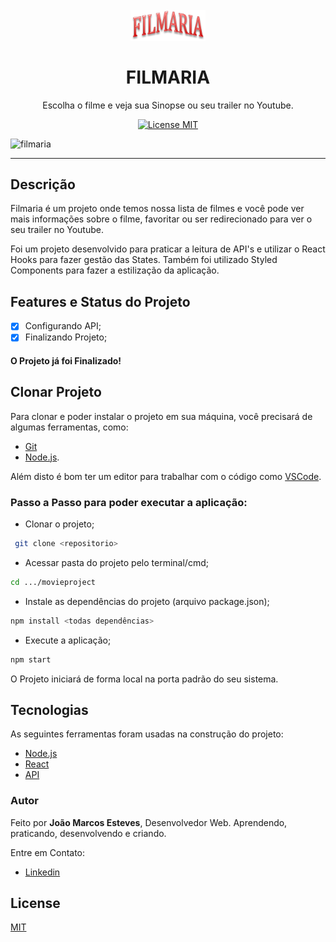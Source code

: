 <h1 align="center">
<br>
  <img src="src/assets/readme/filmaria_logo.png" alt="filmaria" width="120">
<br>
<br>
FILMARIA
</h1>

<p align="center">Escolha o filme e veja sua Sinopse ou seu trailer no Youtube.</p>

<p align="center">
  <a href="https://opensource.org/licenses/MIT">
    <img src="https://img.shields.io/badge/License-MIT-blue.svg" alt="License MIT">
  </a>
</p>

<div>
  <img src="src/assets/readme/filmaria.gif.gif" alt="filmaria" height="425">
</div>

<hr />

## Descrição

Filmaria é um projeto onde temos nossa lista de filmes e você pode ver mais informações sobre o filme, favoritar ou ser redirecionado para ver o seu trailer no Youtube.

Foi um projeto desenvolvido para praticar a leitura de API's e utilizar o React Hooks para fazer gestão das States. Também foi utilizado Styled Components para fazer a estilização da aplicação.

## Features e Status do Projeto

- [x] Configurando API;
- [x] Finalizando Projeto;

#### **O Projeto já foi Finalizado!**

## Clonar Projeto

Para clonar e poder instalar o projeto em sua máquina, você precisará de algumas ferramentas, como:

- [Git](https://git-scm.com)
- [Node.js](https://nodejs.org/en/).

Além disto é bom ter um editor para trabalhar com o código como [VSCode](https://code.visualstudio.com/).

### Passo a Passo para poder executar a aplicação:

- Clonar o projeto;

```bash
 git clone <repositorio>
```

- Acessar pasta do projeto pelo terminal/cmd;

```bash
cd .../movieproject
```

- Instale as dependências do projeto (arquivo package.json);

```bash
npm install <todas dependências>
```

- Execute a aplicação;

```bash
npm start
```

O Projeto iniciará de forma local na porta padrão do seu sistema.

## Tecnologias

As seguintes ferramentas foram usadas na construção do projeto:

- [Node.js](https://nodejs.org/en/)
- [React](https://pt-br.reactjs.org/)
- [API](https://sujeitoprogramador.com/r-api/?api=filmes/)

### Autor

Feito por **João Marcos Esteves**, Desenvolvedor Web.
Aprendendo, praticando, desenvolvendo e criando.

Entre em Contato:

- [Linkedin](https://www.linkedin.com/in/joao-marcos-esteves-pereira-a5b2b317a)

## License

[MIT](https://choosealicense.com/licenses/mit/)
